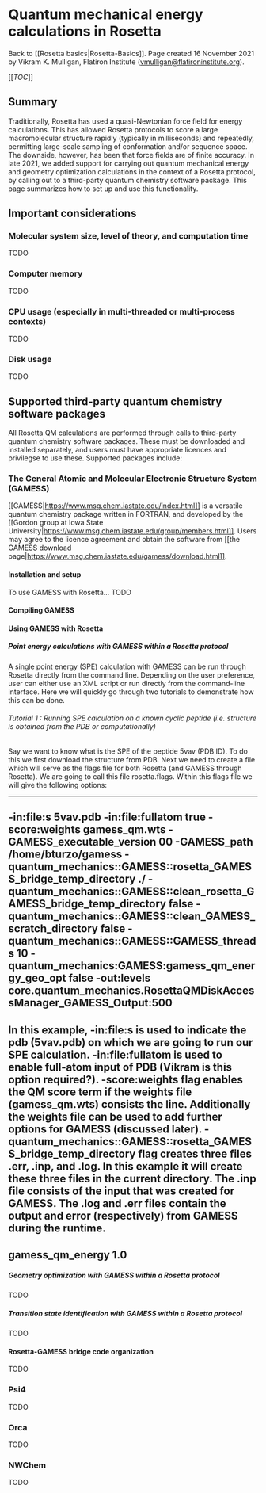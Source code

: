 # Quantum mechanical energy calculations in Rosetta

Back to [[Rosetta basics|Rosetta-Basics]].
Page created 16 November 2021 by Vikram K. Mulligan, Flatiron Institute (vmulligan@flatironinstitute.org).

[[_TOC_]]

## Summary

Traditionally, Rosetta has used a quasi-Newtonian force field for energy calculations.  This has allowed Rosetta protocols to score a large macromolecular structure rapidly (typically in milliseconds) and repeatedly, permitting large-scale sampling of conformation and/or sequence space.  The downside, however, has been that force fields are of finite accuracy.  In late 2021, we added support for carrying out quantum mechanical energy and geometry optimization calculations in the context of a Rosetta protocol, by calling out to a third-party quantum chemistry software package.  This page summarizes how to set up and use this functionality.

## Important considerations

### Molecular system size, level of theory, and computation time

TODO

### Computer memory

TODO

### CPU usage (especially in multi-threaded or multi-process contexts)

TODO

### Disk usage

TODO

## Supported third-party quantum chemistry software packages

All Rosetta QM calculations are performed through calls to third-party quantum chemistry software packages.  These must be downloaded and installed separately, and users must have appropriate licences and privilegse to use these.  Supported packages include:

### The General Atomic and Molecular Electronic Structure System (GAMESS)

[[GAMESS|https://www.msg.chem.iastate.edu/index.html]] is a versatile quantum chemistry package written in FORTRAN, and developed by the [[Gordon group at Iowa State University|https://www.msg.chem.iastate.edu/group/members.html]].  Users may agree to the licence agreement and obtain the software from [[the GAMESS download page|https://www.msg.chem.iastate.edu/gamess/download.html]].

#### Installation and setup

To use GAMESS with Rosetta... TODO

#### Compiling GAMESS

#### Using GAMESS with Rosetta

##### Point energy calculations with GAMESS within a Rosetta protocol

A single point energy (SPE) calculation with GAMESS can be run through Rosetta directly from the command line. Depending on the user preference, user can either use an XML script or run directly from the command-line interface. Here we will quickly go through two tutorials to demonstrate how this can be done.

###### Tutorial 1 : Running SPE calculation on a known cyclic peptide (i.e. structure is obtained from the PDB or computationally)

Say we want to know what is the SPE of the peptide 5vav (PDB ID). To do this we first download the structure from PDB. Next we need to create a file which will serve as the flags file for both Rosetta (and GAMESS through Rosetta). We are going to call this file rosetta.flags. Within this flags file we will give the following options:

-----------------------------------------------------------------------------------
-in:file:s 5vav.pdb 
-in:file:fullatom true
-score:weights gamess_qm.wts
-GAMESS_executable_version 00 
-GAMESS_path /home/bturzo/gamess
-quantum_mechanics::GAMESS::rosetta_GAMESS_bridge_temp_directory ./
-quantum_mechanics::GAMESS::clean_rosetta_GAMESS_bridge_temp_directory false
-quantum_mechanics::GAMESS::clean_GAMESS_scratch_directory false
-quantum_mechanics::GAMESS::GAMESS_threads 10
-quantum_mechanics:GAMESS:gamess_qm_energy_geo_opt false
-out:levels core.quantum_mechanics.RosettaQMDiskAccessManager_GAMESS_Output:500
-----------------------------------------------------------------------------------
In this example, 
-in:file:s is used to indicate the pdb (5vav.pdb) on which we are going to run our SPE calculation. 
-in:file:fullatom is used to enable full-atom input of PDB (Vikram is this option required?). 
-score:weights flag enables the QM score term if the weights file (gamess_qm.wts) consists the line. Additionally the weights file can be used to add further options for GAMESS (discussed later).
-quantum_mechanics::GAMESS::rosetta_GAMESS_bridge_temp_directory flag creates three files .err, .inp, and .log. In this example it will create these three files in the current directory. The .inp file consists of the input that was created for GAMESS. The .log and .err files contain the output and error (respectively) from GAMESS during the runtime.
---------------------
gamess_qm_energy 1.0
---------------------

##### Geometry optimization with GAMESS within a Rosetta protocol

TODO

##### Transition state identification with GAMESS within a Rosetta protocol

TODO

#### Rosetta-GAMESS bridge code organization

TODO

### Psi4

TODO

### Orca

TODO

### NWChem

TODO
